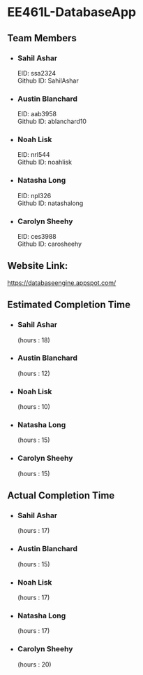 # EE461L-DatabaseApp

## Team Members
* ### Sahil Ashar
  EID: ssa2324
  <br/>
  Github ID: SahilAshar
* ### Austin Blanchard
  EID: aab3958
  <br/>
  Github ID: ablanchard10
* ### Noah Lisk
  EID: nrl544
  <br/>
  Github ID: noahlisk
* ### Natasha Long
  EID: npl326
  <br/>
  Github ID: natashalong
* ### Carolyn Sheehy
  EID: ces3988
  <br/>
  Github ID: carosheehy

## Website Link: 
https://databaseengine.appspot.com/

## Estimated Completion Time
* ### Sahil Ashar
  (hours : 18)
* ### Austin Blanchard
  (hours : 12)
* ### Noah Lisk
  (hours : 10)
* ### Natasha Long
  (hours : 15)
* ### Carolyn Sheehy
  (hours : 15)
## Actual Completion Time
* ### Sahil Ashar
  (hours : 17)
* ### Austin Blanchard
  (hours : 15)
* ### Noah Lisk
  (hours : 17)
* ### Natasha Long
  (hours : 17)
* ### Carolyn Sheehy
  (hours : 20)
